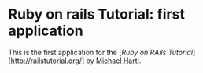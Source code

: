 # Ruby on rails Tutorial: first application

This is the first application for the [*Ruby on RAils Tutorial*][http://railstutorial.org/]
by [Michael Hartl](http://michaelhartl.com/).